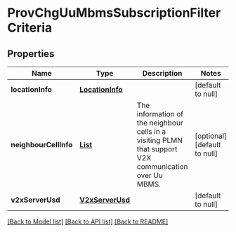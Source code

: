 # ProvChgUuMbmsSubscriptionFilterCriteria
## Properties

Name | Type | Description | Notes
------------ | ------------- | ------------- | -------------
**locationInfo** | [**LocationInfo**](LocationInfo.md) |  | [default to null]
**neighbourCellInfo** | [**List**](UuMbmsNeighbourCellInfo.md) | The information of the neighbour cells in a visiting PLMN that support V2X communication over Uu MBMS. | [optional] [default to null]
**v2xServerUsd** | [**V2xServerUsd**](V2xServerUsd.md) |  | [default to null]

[[Back to Model list]](../README.md#documentation-for-models) [[Back to API list]](../README.md#documentation-for-api-endpoints) [[Back to README]](../README.md)

